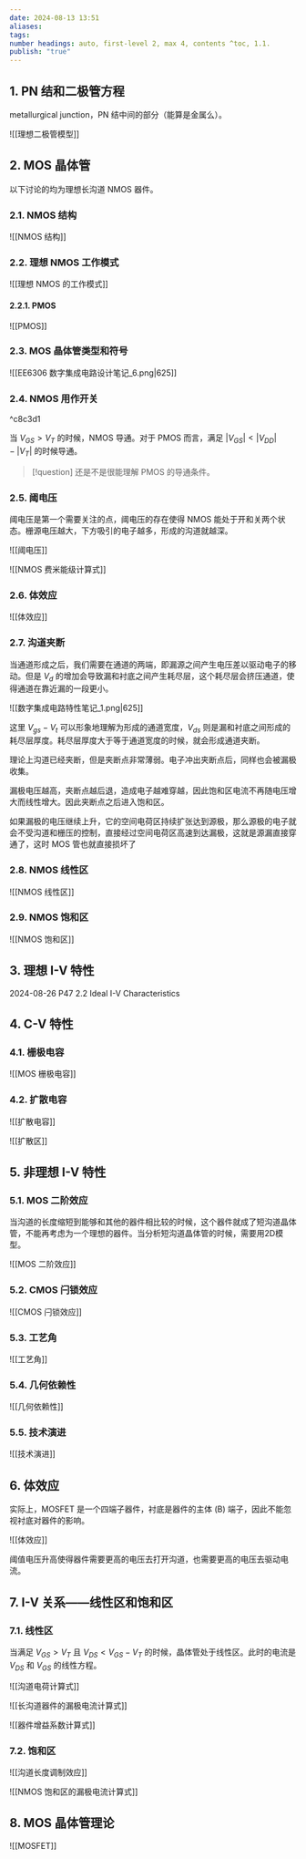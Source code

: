 ```yaml
---
date: 2024-08-13 13:51
aliases: 
tags: 
number headings: auto, first-level 2, max 4, contents ^toc, 1.1.
publish: "true"
---
```

## 1. PN 结和二极管方程

metallurgical junction，PN 结中间的部分（能算是金属么）。

![[理想二极管模型]]

## 2. MOS 晶体管

以下讨论的均为理想长沟道 NMOS 器件。

### 2.1. NMOS 结构

![[NMOS 结构]]

### 2.2. 理想 NMOS 工作模式

![[理想 NMOS 的工作模式]]
#### 2.2.1. PMOS

![[PMOS]]

### 2.3. MOS 晶体管类型和符号

![[EE6306 数字集成电路设计笔记_6.png|625]]

### 2.4. NMOS 用作开关

^c8c3d1

当 $V_{GS}>V_{T}$ 的时候，NMOS 导通。对于 PMOS 而言，满足 $|V_{GS}|<|V_{DD}|-|V_T|$ 的时候导通。 

>[!question]
>还是不是很能理解 PMOS 的导通条件。

### 2.5. 阈电压

阈电压是第一个需要关注的点，阈电压的存在使得 NMOS 能处于开和关两个状态。栅源电压越大，下方吸引的电子越多，形成的沟道就越深。

![[阈电压]]

![[NMOS 费米能级计算式]]

### 2.6. 体效应

![[体效应]]

### 2.7. 沟道夹断

当通道形成之后，我们需要在通道的两端，即漏源之间产生电压差以驱动电子的移动。但是 $V_{d}$ 的增加会导致漏和衬底之间产生耗尽层，这个耗尽层会挤压通道，使得通道在靠近漏的一段更小。

![[数字集成电路特性笔记_1.png|625]]

这里 $V_{gs}-V_{t}$ 可以形象地理解为形成的通道宽度，$V_{ds}$ 则是漏和衬底之间形成的耗尽层厚度。耗尽层厚度大于等于通道宽度的时候，就会形成通道夹断。

理论上沟道已经夹断，但是夹断点非常薄弱。电子冲出夹断点后，同样也会被漏极收集。

漏极电压越高，夹断点越后退，造成电子越难穿越，因此饱和区电流不再随电压增大而线性增大。因此夹断点之后进入饱和区。

如果漏极的电压继续上升，它的空间电荷区持续扩张达到源极，那么源极的电子就会不受沟道和栅压的控制，直接经过空间电荷区高速到达漏极，这就是源漏直接穿通了，这时 MOS 管也就直接损坏了

### 2.8. NMOS 线性区

![[NMOS 线性区]]

### 2.9. NMOS 饱和区

![[NMOS 饱和区]]

## 3. 理想 I-V 特性

2024-08-26 P47 2.2 Ideal I-V Characteristics

## 4. C-V 特性

### 4.1. 栅极电容

![[MOS 栅极电容]]

### 4.2. 扩散电容

![[扩散电容]]

![[扩散区]]

## 5. 非理想 I-V 特性

### 5.1. MOS 二阶效应

当沟道的长度缩短到能够和其他的器件相比较的时候，这个器件就成了短沟道晶体管，不能再考虑为一个理想的器件。当分析短沟道晶体管的时候，需要用2D模型。

![[MOS 二阶效应]]

### 5.2. CMOS 闩锁效应

![[CMOS 闩锁效应]]

### 5.3. 工艺角

![[工艺角]]

### 5.4. 几何依赖性

![[几何依赖性]]

### 5.5. 技术演进

![[技术演进]]


## 6. 体效应

实际上，MOSFET 是一个四端子器件，衬底是器件的主体 (B) 端子，因此不能忽视衬底对器件的影响。

![[体效应]]

阈值电压升高使得器件需要更高的电压去打开沟道，也需要更高的电压去驱动电流。

## 7. I-V 关系——线性区和饱和区

### 7.1. 线性区

当满足 $V_{GS}>V_{T}$ 且 $V_{DS}<V_{GS}-V_{T}$ 的时候，晶体管处于线性区。此时的电流是 $V_{DS}$ 和 $V_{GS}$ 的线性方程。

![[沟道电荷计算式]]

![[长沟道器件的漏极电流计算式]]

![[器件增益系数计算式]]

### 7.2. 饱和区

![[沟道长度调制效应]]

![[NMOS 饱和区的漏极电流计算式]]

## 8. MOS 晶体管理论

![[MOSFET]]
